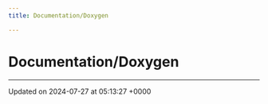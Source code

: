 ```yaml
---
title: Documentation/Doxygen

---
```


# Documentation/Doxygen








-------------------------------

Updated on 2024-07-27 at 05:13:27 +0000
